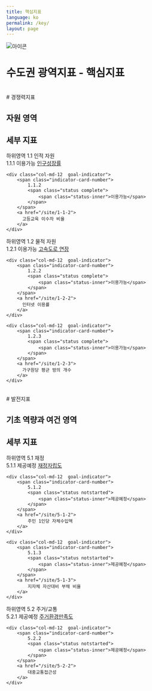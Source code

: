 ```yaml
---
title: 핵심지표
language: ko
permalink: /key/
layout: page
---
```


<div class="heading goal-banner goal-13">
    <div class="container">
        <div class="row">
            <div class="sttl">
                <img src="{{ site.goal_image_base }}/{{ page.language }}/sub_title.png" alt="아이콘" />
            </div>
            <div class="sttl">
                <h1>수도권 광역지표 - 핵심지표</h1>
            </div>
        </div>
    </div>
</div>

<div id="main-content" class="container goal-indicators goal-1 goal-by-target" role="main">
<br>
<span class="title2"># 경쟁력지표</span>
    
<div class="visible-md-block visible-lg-block">
    <div class="col-md-6">
      <h2>자원 영역</h2>
    </div>
    <div class="col-md-6">
      <h2>세부 지표</h2>
    </div>
</div>

<div class="indicator-cards target goal-target col-md-6">
    <span class="indicator-card-number">
        <label class="hidden-md hidden-lg">하위영역</label>
        1.1
    </span>
        인적 자원
</div>

<div class="indicator-cards col-md-6 row no-gutters">
    <div class="col-md-12  goal-indicator">
        <span class="indicator-card-number">
            1.1.1
            <span class="status complete">
                <span class="status-inner">이용가능</span>
            </span>
        </span>
        <a href="/site/1-1-1">
          인구성장률
        </a>
    </div>

    <div class="col-md-12  goal-indicator">
        <span class="indicator-card-number">
            1.1.2
            <span class="status complete">
                <span class="status-inner">이용가능</span>
            </span>
        </span>
        <a href="/site/1-1-2">
          고등교육 이수자 비율
        </a>
    </div>
</div>
  
<div class="indicator-cards target goal-target col-md-6">
    <span class="indicator-card-number">
        <label class="hidden-md hidden-lg">하위영역</label>
        1.2
    </span>
    물적 자원
</div>

<div class="indicator-cards col-md-6 row no-gutters">
    <div class="col-md-12  goal-indicator">
        <span class="indicator-card-number">
            1.2.1
            <span class="status complete">
                <span class="status-inner">이용가능</span>
            </span>
        </span>
        <a href="/site/1-2-1">
          고속도로 연장
        </a>
    </div>
    
    <div class="col-md-12  goal-indicator">
        <span class="indicator-card-number">
            1.2.2
            <span class="status complete">
                <span class="status-inner">이용가능</span>
            </span>
        </span>
        <a href="/site/1-2-2">
          인터넷 이용률
        </a>
    </div>
    
    <div class="col-md-12  goal-indicator">
        <span class="indicator-card-number">
            1.2.3
            <span class="status complete">
                <span class="status-inner">이용가능</span>
            </span>
        </span>
        <a href="/site/1-2-3">
          가구원당 평균 방의 개수
        </a>
    </div>
</div>

<br>
<span class="title2"># 발전지표</span>
    
<div class="visible-md-block visible-lg-block">
    <div class="col-md-6">
        <h2>기초 역량과 여건 영역</h2>
    </div>
    <div class="col-md-6">
        <h2>세부 지표</h2>
    </div>
</div>

<div class="indicator-cards target goal-target col-md-6">
    <span class="indicator-card-number">
        <label class="hidden-md hidden-lg">하위영역</label>
        5.1
    </span>
    재정
</div>

<div class="indicator-cards col-md-6 row no-gutters">
    <div class="col-md-12  goal-indicator">
        <span class="indicator-card-number">
            5.1.1
            <span class="status notstarted">
                <span class="status-inner">제공예정</span>
            </span>
        </span>
        <a href="/site/5-1-1">
            재정자립도
        </a>
    </div>
    
    <div class="col-md-12  goal-indicator">
        <span class="indicator-card-number">
            5.1.2
            <span class="status notstarted">
                <span class="status-inner">제공예정</span>
            </span>
        </span>
        <a href="/site/5-1-2">
            주민 1인당 자체수입액
        </a>
    </div>
    
    <div class="col-md-12  goal-indicator">
        <span class="indicator-card-number">
            5.1.3
            <span class="status notstarted">
                <span class="status-inner">제공예정</span>
            </span>
        </span>
        <a href="/site/5-1-3">
            지자체 자산대비 부채 비율
        </a>
    </div>
</div>
  
<div class="indicator-cards target goal-target col-md-6">
    <span class="indicator-card-number">
        <label class="hidden-md hidden-lg">하위영역</label>
        5.2
    </span>
    주거/교통
</div>

<div class="indicator-cards col-md-6 row no-gutters">
    <div class="col-md-12  goal-indicator">
        <span class="indicator-card-number">
            5.2.1
            <span class="status notstarted">
                <span class="status-inner">제공예정</span>
            </span>
        </span>
        <a href="/site/5-2-1">
            주거환경만족도
        </a>
    </div>
    
    <div class="col-md-12  goal-indicator">
        <span class="indicator-card-number">
            5.2.2
            <span class="status notstarted">
                <span class="status-inner">제공예정</span>
            </span>
        </span>
        <a href="/site/5-2-2">
            대중교통접근성
        </a>
    </div>
</div>        
    
    
</div>
